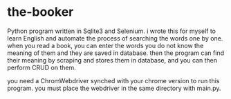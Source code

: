 # the-booker
Python program written in Sqlite3 and Selenium. i wrote this for myself to learn English and automate the process of searching the words one by one. when you read a book, you can enter the words you do not know the meaning of them and they are saved in database. then the program can find their meaning by scraping and stores them in database, and you can then perform CRUD on them.

you need a ChromWebdriver synched with your chrome version to run this program. you must place the webdriver in the same directory with main.py.
